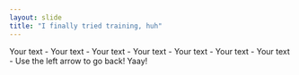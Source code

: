 ```yaml
---
layout: slide
title: "I finally tried training, huh"
---
```

Your text - Your text - Your text - Your text - Your text - Your text - Your text -
Use the left arrow to go back! Yaay! 
